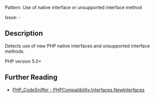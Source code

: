 Pattern: Use of native interface or unsupported interface method

Issue: -

## Description

Detects use of new PHP native interfaces and unsupported interface methods.

PHP version 5.0+

## Further Reading

* [PHP_CodeSniffer - PHPCompatibility.Interfaces.NewInterfaces](https://github.com/PHPCompatibility/PHPCompatibility/tree/develop/PHPCompatibility/Sniffs/Interfaces/NewInterfacesSniff.php)